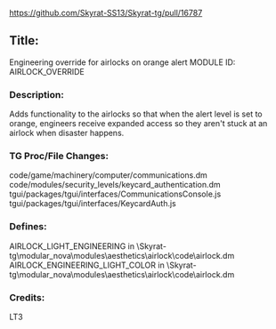 https://github.com/Skyrat-SS13/Skyrat-tg/pull/16787

## Title:
Engineering override for airlocks on orange alert
MODULE ID: AIRLOCK_OVERRIDE

### Description:
Adds functionality to the airlocks so that when the alert level is set to orange, engineers receive expanded access so they aren't stuck at an airlock when disaster happens.

### TG Proc/File Changes:
code/game/machinery/computer/communications.dm
code/modules/security_levels/keycard_authentication.dm
tgui/packages/tgui/interfaces/CommunicationsConsole.js
tgui/packages/tgui/interfaces/KeycardAuth.js

### Defines:
AIRLOCK_LIGHT_ENGINEERING in \Skyrat-tg\modular_nova\modules\aesthetics\airlock\code\airlock.dm
AIRLOCK_ENGINEERING_LIGHT_COLOR in \Skyrat-tg\modular_nova\modules\aesthetics\airlock\code\airlock.dm

### Credits:
LT3

